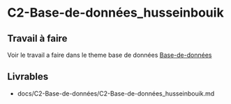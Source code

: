  
 # C2-Base-de-données_husseinbouik

 ## Travail à faire
Voir le travail a faire dans le theme base de données 
[Base-de-données](https://github.com/solicoders/evaluation/issues/6)

## Livrables
- docs/C2-Base-de-données/C2-Base-de-données_husseinbouik.md